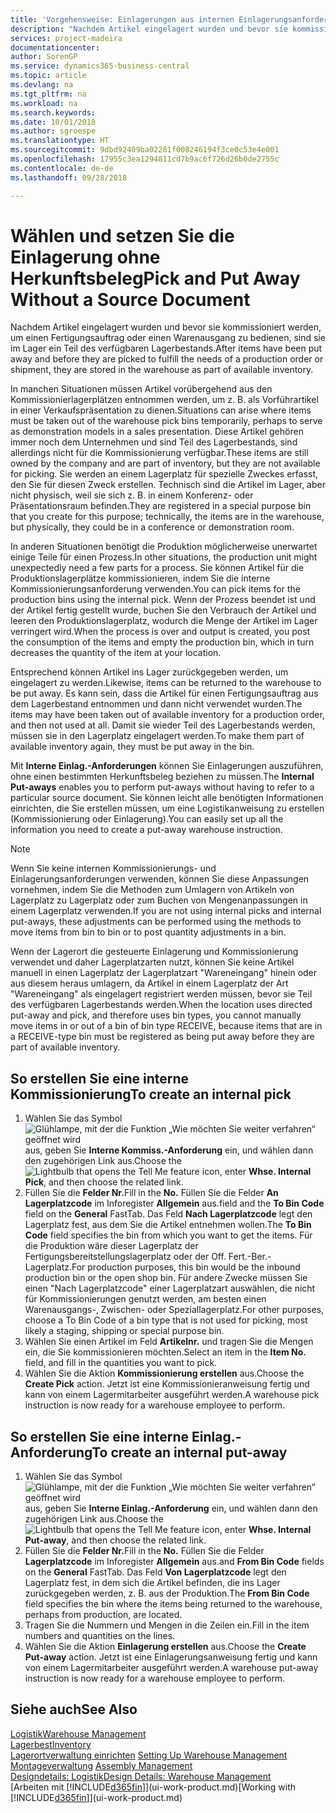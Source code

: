 ```yaml
---
title: 'Vorgehensweise: Einlagerungen aus internen Einlagerungsanforderungen erstellen | Microsoft Docs'
description: "Nachdem Artikel eingelagert wurden und bevor sie kommissioniert werden, um einen Fertigungsauftrag oder einen Warenausgang zu bedienen, sind sie im Lager ein Teil des verfügbaren Lagerbestands."
services: project-madeira
documentationcenter: 
author: SorenGP
ms.service: dynamics365-business-central
ms.topic: article
ms.devlang: na
ms.tgt_pltfrm: na
ms.workload: na
ms.search.keywords: 
ms.date: 10/01/2018
ms.author: sgroespe
ms.translationtype: HT
ms.sourcegitcommit: 9dbd92409ba02281f008246194f3ce0c53e4e001
ms.openlocfilehash: 17955c3ea1294811cd7b9ac6f726d26b0de2755c
ms.contentlocale: de-de
ms.lasthandoff: 09/28/2018

---
```

# <a name="pick-and-put-away-without-a-source-document"></a><span data-ttu-id="c6efb-103">Wählen und setzen Sie die Einlagerung ohne Herkunftsbeleg</span><span class="sxs-lookup"><span data-stu-id="c6efb-103">Pick and Put Away Without a Source Document</span></span>
<span data-ttu-id="c6efb-104">Nachdem Artikel eingelagert wurden und bevor sie kommissioniert werden, um einen Fertigungsauftrag oder einen Warenausgang zu bedienen, sind sie im Lager ein Teil des verfügbaren Lagerbestands.</span><span class="sxs-lookup"><span data-stu-id="c6efb-104">After items have been put away and before they are picked to fulfill the needs of a production order or shipment, they are stored in the warehouse as part of available inventory.</span></span>  

<span data-ttu-id="c6efb-105">In manchen Situationen müssen Artikel vorübergehend aus den Kommissionierlagerplätzen entnommen werden, um z. B. als Vorführartikel in einer Verkaufspräsentation zu dienen.</span><span class="sxs-lookup"><span data-stu-id="c6efb-105">Situations can arise where items must be taken out of the warehouse pick bins temporarily, perhaps to serve as demonstration models in a sales presentation.</span></span> <span data-ttu-id="c6efb-106">Diese Artikel gehören immer noch dem Unternehmen und sind Teil des Lagerbestands, sind allerdings nicht für die Kommissionierung verfügbar.</span><span class="sxs-lookup"><span data-stu-id="c6efb-106">These items are still owned by the company and are part of inventory, but they are not available for picking.</span></span> <span data-ttu-id="c6efb-107">Sie werden an einem Lagerplatz für spezielle Zweckes erfasst, den Sie für diesen Zweck erstellen. Technisch sind die Artikel im Lager, aber nicht physisch, weil sie sich z. B. in einem Konferenz- oder Präsentationsraum befinden.</span><span class="sxs-lookup"><span data-stu-id="c6efb-107">They are registered in a special purpose bin that you create for this purpose; technically, the items are in the warehouse, but physically, they could be in a conference or demonstration room.</span></span>  

<span data-ttu-id="c6efb-108">In anderen Situationen benötigt die Produktion möglicherweise unerwartet einige Teile für einen Prozess.</span><span class="sxs-lookup"><span data-stu-id="c6efb-108">In other situations, the production unit might unexpectedly need a few parts for a process.</span></span> <span data-ttu-id="c6efb-109">Sie können Artikel für die Produktionslagerplätze kommissionieren, indem Sie die interne Kommissionierungsanforderung verwenden.</span><span class="sxs-lookup"><span data-stu-id="c6efb-109">You can pick items for the production bins using the internal pick.</span></span> <span data-ttu-id="c6efb-110">Wenn der Prozess beendet ist und der Artikel fertig gestellt wurde, buchen Sie den Verbrauch der Artikel und leeren den Produktionslagerplatz, wodurch die Menge der Artikel im Lager verringert wird.</span><span class="sxs-lookup"><span data-stu-id="c6efb-110">When the process is over and output is created, you post the consumption of the items and empty the production bin, which in turn decreases the quantity of the item at your location.</span></span>  

<span data-ttu-id="c6efb-111">Entsprechend können Artikel ins Lager zurückgegeben werden, um eingelagert zu werden.</span><span class="sxs-lookup"><span data-stu-id="c6efb-111">Likewise, items can be returned to the warehouse to be put away.</span></span> <span data-ttu-id="c6efb-112">Es kann sein, dass die Artikel für einen Fertigungsauftrag aus dem Lagerbestand entnommen und dann nicht verwendet wurden.</span><span class="sxs-lookup"><span data-stu-id="c6efb-112">The items may have been taken out of available inventory for a production order, and then not used at all.</span></span> <span data-ttu-id="c6efb-113">Damit sie wieder Teil des Lagerbestands werden, müssen sie in den Lagerplatz eingelagert werden.</span><span class="sxs-lookup"><span data-stu-id="c6efb-113">To make them part of available inventory again, they must be put away in the bin.</span></span>  

<span data-ttu-id="c6efb-114">Mit **Interne Einlag.-Anforderungen** können Sie Einlagerungen auszuführen, ohne einen bestimmten Herkunftsbeleg beziehen zu müssen.</span><span class="sxs-lookup"><span data-stu-id="c6efb-114">The **Internal Put-aways** enables you to perform put-aways without having to refer to a particular source document.</span></span> <span data-ttu-id="c6efb-115">Sie können leicht alle benötigten Informationen einrichten, die Sie erstellen müssen, um eine Logistikanweisung zu erstellen (Kommissionierung oder Einlagerung).</span><span class="sxs-lookup"><span data-stu-id="c6efb-115">You can easily set up all the information you need to create a put-away warehouse instruction.</span></span>  

> [!NOTE]  
>  <span data-ttu-id="c6efb-116">Wenn Sie keine internen Kommissionierungs- und Einlagerungsanforderungen verwenden, können Sie diese Anpassungen vornehmen, indem Sie die Methoden zum Umlagern von Artikeln von Lagerplatz zu Lagerplatz oder zum Buchen von Mengenanpassungen in einem Lagerplatz verwenden.</span><span class="sxs-lookup"><span data-stu-id="c6efb-116">If you are not using internal picks and internal put-aways, these adjustments can be performed using the methods to move items from bin to bin or to post quantity adjustments in a bin.</span></span>  
>   
>  <span data-ttu-id="c6efb-117">Wenn der Lagerort die gesteuerte Einlagerung und Kommissionierung verwendet und daher Lagerplatzarten nutzt, können Sie keine Artikel manuell in einen Lagerplatz der Lagerplatzart "Wareneingang" hinein oder aus diesem heraus umlagern, da Artikel in einem Lagerplatz der Art "Wareneingang" als eingelagert registriert werden müssen, bevor sie Teil des verfügbaren Lagerbestands werden.</span><span class="sxs-lookup"><span data-stu-id="c6efb-117">When the location uses directed put-away and pick, and therefore uses bin types, you cannot manually move items in or out of a bin of bin type RECEIVE, because items that are in a RECEIVE-type bin must be registered as being put away before they are part of available inventory.</span></span>  

## <a name="to-create-an-internal-pick"></a><span data-ttu-id="c6efb-118">So erstellen Sie eine interne Kommissionierung</span><span class="sxs-lookup"><span data-stu-id="c6efb-118">To create an internal pick</span></span>  
1.  <span data-ttu-id="c6efb-119">Wählen Sie das Symbol ![Glühlampe, mit der die Funktion „Wie möchten Sie weiter verfahren“ geöffnet wird](media/ui-search/search_small.png "Wie möchten Sie weiter verfahren?") aus, geben Sie **Interne Kommiss.-Anforderung** ein, und wählen dann den zugehörigen Link aus.</span><span class="sxs-lookup"><span data-stu-id="c6efb-119">Choose the ![Lightbulb that opens the Tell Me feature](media/ui-search/search_small.png "Tell me what you want to do") icon, enter **Whse. Internal Pick**, and then choose the related link.</span></span>  
2.  <span data-ttu-id="c6efb-120">Füllen Sie die **Felder Nr.**</span><span class="sxs-lookup"><span data-stu-id="c6efb-120">Fill in the **No.**</span></span> <span data-ttu-id="c6efb-121">Füllen Sie die Felder **An Lagerplatzcode** im Inforegister **Allgemein** aus.</span><span class="sxs-lookup"><span data-stu-id="c6efb-121">field and the **To Bin Code** field on the **General** FastTab.</span></span> <span data-ttu-id="c6efb-122">Das Feld **Nach Lagerplatzcode** legt den Lagerplatz fest, aus dem Sie die Artikel entnehmen wollen.</span><span class="sxs-lookup"><span data-stu-id="c6efb-122">The **To Bin Code** field specifies the bin from which you want to get the items.</span></span> <span data-ttu-id="c6efb-123">Für die Produktion wäre dieser Lagerplatz der Fertigungsbereitstellungslagerplatz oder der Off. Fert.-Ber.-Lagerplatz.</span><span class="sxs-lookup"><span data-stu-id="c6efb-123">For production purposes, this bin would be the inbound production bin or the open shop bin.</span></span> <span data-ttu-id="c6efb-124">Für andere Zwecke müssen Sie einen "Nach Lagerplatzcode" einer Lagerplatzart auswählen, die nicht für Kommissionierungen genutzt werden, am besten einen Warenausgangs-, Zwischen- oder Speziallagerplatz.</span><span class="sxs-lookup"><span data-stu-id="c6efb-124">For other purposes, choose a To Bin Code of a bin type that is not used for picking, most likely a staging, shipping or special purpose bin.</span></span>  
3.  <span data-ttu-id="c6efb-125">Wählen Sie einen Artikel im Feld **Artikelnr.** und tragen Sie die Mengen ein, die Sie kommissionieren möchten.</span><span class="sxs-lookup"><span data-stu-id="c6efb-125">Select an item in the **Item No.** field, and fill in the quantities you want to pick.</span></span>  
4. <span data-ttu-id="c6efb-126">Wählen Sie die Aktion **Kommissionierung erstellen** aus.</span><span class="sxs-lookup"><span data-stu-id="c6efb-126">Choose the **Create Pick** action.</span></span> <span data-ttu-id="c6efb-127">Jetzt ist eine Kommissionieranweisung fertig und kann von einem Lagermitarbeiter ausgeführt werden.</span><span class="sxs-lookup"><span data-stu-id="c6efb-127">A warehouse pick instruction is now ready for a warehouse employee to perform.</span></span>  

## <a name="to-create-an-internal-put-away"></a><span data-ttu-id="c6efb-128">So erstellen Sie eine interne Einlag.-Anforderung</span><span class="sxs-lookup"><span data-stu-id="c6efb-128">To create an internal put-away</span></span>  
1.  <span data-ttu-id="c6efb-129">Wählen Sie das Symbol ![Glühlampe, mit der die Funktion „Wie möchten Sie weiter verfahren“ geöffnet wird](media/ui-search/search_small.png "Wie möchten Sie weiter verfahren?") aus, geben Sie **Interne Einlag.-Anforderung** ein, und wählen dann den zugehörigen Link aus.</span><span class="sxs-lookup"><span data-stu-id="c6efb-129">Choose the ![Lightbulb that opens the Tell Me feature](media/ui-search/search_small.png "Tell me what you want to do") icon, enter **Whse. Internal Put-away**, and then choose the related link.</span></span>  
2.  <span data-ttu-id="c6efb-130">Füllen Sie die **Felder Nr.**</span><span class="sxs-lookup"><span data-stu-id="c6efb-130">Fill in the **No.**</span></span> <span data-ttu-id="c6efb-131">Füllen Sie die Felder **Lagerplatzcode** im Inforegister **Allgemein** aus.</span><span class="sxs-lookup"><span data-stu-id="c6efb-131">and **From Bin Code** fields on the **General** FastTab.</span></span> <span data-ttu-id="c6efb-132">Das Feld **Von Lagerplatzcode** legt den Lagerplatz fest, in dem sich die Artikel befinden, die ins Lager zurückgegeben werden, z. B. aus der Produktion.</span><span class="sxs-lookup"><span data-stu-id="c6efb-132">The **From Bin Code** field specifies the bin where the items being returned to the warehouse, perhaps from production, are located.</span></span>  
3.  <span data-ttu-id="c6efb-133">Tragen Sie die Nummern und Mengen in die Zeilen ein.</span><span class="sxs-lookup"><span data-stu-id="c6efb-133">Fill in the item numbers and quantities on the lines.</span></span>  
4.  <span data-ttu-id="c6efb-134">Wählen Sie die Aktion **Einlagerung erstellen** aus.</span><span class="sxs-lookup"><span data-stu-id="c6efb-134">Choose the **Create Put-away** action.</span></span> <span data-ttu-id="c6efb-135">Jetzt ist eine Einlagerungsanweisung fertig und kann von einem Lagermitarbeiter ausgeführt werden.</span><span class="sxs-lookup"><span data-stu-id="c6efb-135">A warehouse put-away instruction is now ready for a warehouse employee to perform.</span></span>  

## <a name="see-also"></a><span data-ttu-id="c6efb-136">Siehe auch</span><span class="sxs-lookup"><span data-stu-id="c6efb-136">See Also</span></span>  
[<span data-ttu-id="c6efb-137">Logistik</span><span class="sxs-lookup"><span data-stu-id="c6efb-137">Warehouse Management</span></span>](warehouse-manage-warehouse.md)  
[<span data-ttu-id="c6efb-138">Lagerbest</span><span class="sxs-lookup"><span data-stu-id="c6efb-138">Inventory</span></span>](inventory-manage-inventory.md)  
<span data-ttu-id="c6efb-139">[Lagerortverwaltung einrichten](warehouse-setup-warehouse.md)   </span><span class="sxs-lookup"><span data-stu-id="c6efb-139">[Setting Up Warehouse Management](warehouse-setup-warehouse.md)   </span></span>  
<span data-ttu-id="c6efb-140">[Montageverwaltung](assembly-assemble-items.md)  </span><span class="sxs-lookup"><span data-stu-id="c6efb-140">[Assembly Management](assembly-assemble-items.md)  </span></span>  
[<span data-ttu-id="c6efb-141">Designdetails: Logistik</span><span class="sxs-lookup"><span data-stu-id="c6efb-141">Design Details: Warehouse Management</span></span>](design-details-warehouse-management.md)  
<span data-ttu-id="c6efb-142">[Arbeiten mit [!INCLUDE[d365fin](includes/d365fin_md.md)]](ui-work-product.md)</span><span class="sxs-lookup"><span data-stu-id="c6efb-142">[Working with [!INCLUDE[d365fin](includes/d365fin_md.md)]](ui-work-product.md)</span></span>

